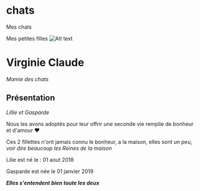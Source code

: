 # chats
Mes chats

 Mes petites filles ![Alt text](image-1.png)
# Virginie Claude
*Mamie des chats*
## Présentation

*Lillie et Gasparde*

Nous les avons adoptés pour leur offrir une seconde vie remplie de bonheur et d'amour ❤


Ces 2 fillettes n'ont jamais connu le bonheur, a la maison, elles sont *un peu, voir dire beaucoup les Reines de la maison*


Lilie est né le : 01 aout 2018

Gasparde est née le 01 janvier 2019

***Elles s'entendent bien toute les deux***

